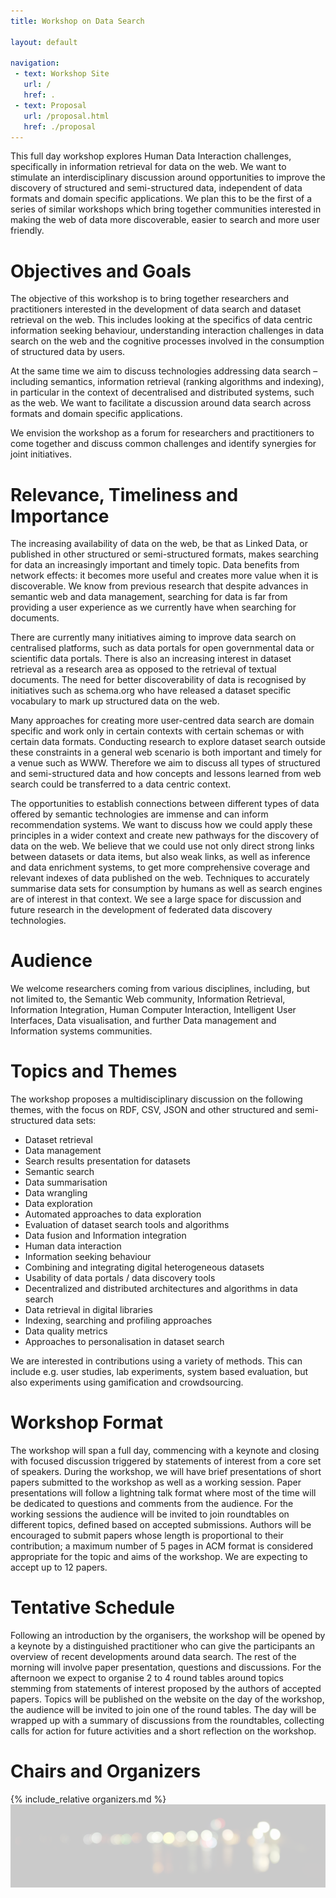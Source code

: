 ```yaml
---
title: Workshop on Data Search

layout: default

navigation:
 - text: Workshop Site
   url: /
   href: .
 - text: Proposal
   url: /proposal.html
   href: ./proposal
---
```


This full day workshop explores Human Data Interaction challenges, specifically in information retrieval for data on the web. We want to stimulate an interdisciplinary discussion around opportunities to improve the discovery of structured and semi-structured data, independent of data formats and domain specific applications. We plan this to be the first of a series of similar workshops which bring together communities interested in making the web of data more discoverable, easier to search and more user friendly.

# [](#objectives)Objectives and Goals

The objective of this workshop is to bring together researchers and practitioners interested in the development of data search and dataset retrieval on the web. This includes looking at the specifics of data centric information seeking behaviour, understanding interaction challenges in data search on the web and the cognitive processes involved in the consumption of structured data by users.

At the same time we aim to discuss technologies addressing data search – including semantics, information retrieval (ranking algorithms and indexing), in particular in the context of decentralised and distributed systems, such as the web. We want to facilitate a discussion around data search across formats and domain specific applications.

We envision the workshop as a forum for researchers and practitioners to come together and discuss common challenges and identify synergies for joint initiatives.

# [](#relevance)Relevance, Timeliness and Importance

The increasing availability of data on the web, be that as Linked Data, or published in other structured or semi-structured formats, makes searching for data an increasingly important and timely topic. Data benefits from network effects: it becomes more useful and creates more value when it is discoverable. We know from previous research that despite advances in semantic web and data management, searching for data is far from providing a user experience as we currently have when searching for documents.

There are currently many initiatives aiming to improve data search on centralised platforms, such as data portals for open governmental data or scientific data portals. There is also an increasing interest in dataset retrieval as a research area as opposed to the retrieval of textual documents. The need for better discoverability of data is recognised by initiatives such as schema.org who have released a dataset specific vocabulary to mark up structured data on the web.

Many approaches for creating more user-centred data search are domain specific and work only in certain contexts with certain schemas or with certain data formats.  Conducting research to explore dataset search outside these constraints in a general web scenario is both important and timely for a venue such as WWW. Therefore we aim to discuss all types of structured and semi-structured data and how concepts and lessons learned from web search could be transferred to a data centric context.

The opportunities to establish connections between different types of data offered by semantic technologies are immense and can inform recommendation systems. We want to discuss how we could apply these principles in a wider context and create new pathways for the discovery of data on the web. We believe that we could use not only direct strong links between datasets or data items, but also weak links, as well as inference and data enrichment systems, to get more comprehensive coverage and relevant indexes of data published on the web. Techniques to accurately summarise data sets for consumption by humans as well as search engines are of interest in that context. We see a large space for discussion and future research in the development of federated data discovery technologies.


# [](#audience)Audience

We welcome researchers coming from various disciplines, including, but not limited to, the Semantic Web community, Information Retrieval, Information Integration, Human Computer Interaction, Intelligent User Interfaces, Data visualisation, and further Data management and Information systems communities.

# [](#topics)Topics and Themes

The workshop proposes a multidisciplinary discussion on the following themes, with the focus on RDF, CSV, JSON and other structured and semi-structured data sets:

*	Dataset retrieval
*	Data management
*	Search results presentation for datasets
*	Semantic search
*	Data summarisation
*	Data wrangling
*	Data exploration
*	Automated approaches to data exploration
*	Evaluation of dataset search tools and algorithms
*	Data fusion and Information integration
*	Human data interaction
*	Information seeking behaviour
*	Combining and integrating digital heterogeneous datasets
*	Usability of data portals / data discovery tools
*	Decentralized and distributed architectures and algorithms in data search
*	Data retrieval in digital libraries
*	Indexing, searching and profiling approaches
*	Data quality metrics
*	Approaches to personalisation in dataset search

We are interested in contributions using a variety of methods. This can include e.g. user studies, lab experiments, system based evaluation, but also experiments using gamification and crowdsourcing.

# [](#format)Workshop Format

The workshop will span a full day, commencing with a keynote and closing with focused discussion triggered by statements of interest from a core set of speakers. During the workshop, we will have brief presentations of short papers submitted to the workshop as well as a working session. Paper presentations will follow a lightning talk format where most of the time will be dedicated to questions and comments from the audience. For the working sessions the audience will be invited to join roundtables on different topics, defined based on accepted submissions. Authors will be encouraged to submit papers whose length is proportional to their contribution; a maximum number of 5 pages in ACM format is considered appropriate for the topic and aims of the workshop. We are expecting to accept up to 12 papers.

# [](#schedule)Tentative Schedule

Following an introduction by the organisers, the workshop will be opened by a keynote by a distinguished practitioner who can  give  the participants an overview of recent developments around data search. The rest of the morning will involve paper presentation, questions and discussions. For the afternoon we expect to organise 2 to 4 round tables around topics stemming from statements of interest proposed by the authors of accepted papers. Topics will be published on the website on the day of the workshop, the audience will be invited to join one of the round tables. The day will be wrapped up with a summary of discussions from the roundtables, collecting calls for action for future activities and a short reflection on the workshop.

# [](#chairs)Chairs and Organizers

{% include_relative organizers.md %}
<img src="assets/images/cropped-steve-shreve.jpg" style="opacity:.2"/>

